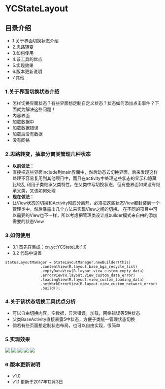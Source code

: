 # YCStateLayout
## 目录介绍
- 1.关于界面切换状态介绍
- 2.思路转变
- 3.如何使用
- 4.该工具的优点
- 5.实现效果
- 6.版本更新说明
- 7.其他

###  1.关于界面切换状态介绍
* 怎样切换界面状态？有些界面想定制自定义状态？状态如何添加点击事件？下面就为解决这些问题！
* 内容界面
* 加载数据中
* 加载数据错误
* 加载后没有数据
* 没有网络

###  2.思路转变，抽取分离类管理几种状态
- **以前做法：**
- 直接把这些界面include到main界面中，然后动态去切换界面，后来发现这样处理不容易复用到其他项目中，而且在activity中处理这些状态的显示和隐藏比较乱
利用子类继承父类特性，在父类中写切换状态，但有些界面如果没有继承父类，又该如何处理
- **现在做法：**
- 让View状态的切换和Activity彻底分离开，必须把这些状态View都封装到一个管理类中，然后暴露出几个方法来实现View之间的切换。
在不同的项目中可以需要的View也不一样，所以考虑把管理类设计成builder模式来自由的添加需要的状态View


###  3.如何使用
- 3.1 首先在集成：cn.yc:YCStateLib:1.0
- 3.2 代码中设置
``` 
statusLayoutManager = StateLayoutManager.newBuilder(this)
                .contentView(R.layout.base_bga_recycle_list)
                .emptyDataView(R.layout.view_custom_empty_data)
                .errorView(R.layout.view_custom_data_error)
                .loadingView(R.layout.view_custom_loading_data)
                .netWorkErrorView(R.layout.view_custom_network_error)
                .build();
``` 

###  4.关于该状态切换工具优点分析
- 可以自由切换内容，空数据，异常错误，加载，网络错误等5种状态
- 父类BaseActivity直接暴露5中状态，方便子类统一管理状态切换
- 倘若有些页面想定制状态布局，也可以自由实现，很简单

###  5.实现效果
![](https://github.com/yangchong211/YCStateLayout/blob/master/image/125771775308836257.png)
![](https://github.com/yangchong211/YCStateLayout/blob/master/image/407442243542773132.jpg)
![](https://github.com/yangchong211/YCStateLayout/blob/master/image/54463227589674008.png)
![](https://github.com/yangchong211/YCStateLayout/blob/master/image/739964693513198374.jpg)
![](https://github.com/yangchong211/YCStateLayout/blob/master/image/75707536091894445.jpg)


###  6.版本更新说明
- v1.0 
- v1.1 更新于2017年12月3日



